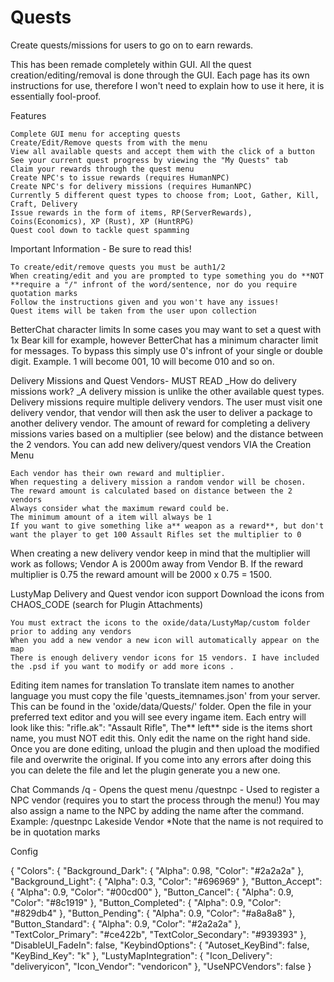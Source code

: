 # Quests

Create quests/missions for users to go on to earn rewards.

This has been remade completely within GUI. All the quest creation/editing/removal is done through the GUI. Each page has its own instructions for use, therefore I won't need to explain how to use it here, it is essentially fool-proof.

Features

    Complete GUI menu for accepting quests
    Create/Edit/Remove quests from with the menu
    View all available quests and accept them with the click of a button
    See your current quest progress by viewing the "My Quests" tab
    Claim your rewards through the quest menu
    Create NPC's to issue rewards (requires HumanNPC)
    Create NPC's for delivery missions (requires HumanNPC)
    Currently 5 different quest types to choose from; Loot, Gather, Kill, Craft, Delivery
    Issue rewards in the form of items, RP(ServerRewards), Coins(Economics), XP (Rust), XP (HuntRPG)
    Quest cool down to tackle quest spamming

Important Information - Be sure to read this!

    To create/edit/remove quests you must be auth1/2
    When creating/edit and you are prompted to type something you do **NOT **require a "/" infront of the word/sentence, nor do you require quotation marks
    Follow the instructions given and you won't have any issues!
    Quest items will be taken from the user upon collection

BetterChat character limits
In some cases you may want to set a quest with 1x Bear kill for example, however BetterChat has a minimum character limit for messages. To bypass this simply use 0's infront of your single or double digit. Example. 1 will become 001, 10 will become 010 and so on.

Delivery Missions and Quest Vendors- MUST READ
_How do delivery missions work? _A delivery mission is unlike the other available quest types. Delivery missions require multiple delivery vendors. The user must visit one delivery vendor, that vendor will then ask the user to deliver a package to another delivery vendor. The amount of reward for completing a delivery missions varies based on a multiplier (see below) and the distance between the 2 vendors.
You can add new delivery/quest vendors VIA the Creation Menu

    Each vendor has their own reward and multiplier.
    When requesting a delivery mission a random vendor will be chosen.
    The reward amount is calculated based on distance between the 2 vendors
    Always consider what the maximum reward could be.
    The minimum amount of a item will always be 1
    If you want to give something like a** weapon as a reward**, but don't want the player to get 100 Assault Rifles set the multiplier to 0

When creating a new delivery vendor keep in mind that the multiplier will work as follows;
Vendor A is 2000m away from Vendor B. If the reward multiplier is 0.75 the reward amount will be 2000 x 0.75 = 1500.

LustyMap Delivery and Quest vendor icon support
Download the icons from CHAOS_CODE (search for Plugin Attachments)

    You must extract the icons to the oxide/data/LustyMap/custom folder prior to adding any vendors
    When you add a new vendor a new icon will automatically appear on the map
    There is enough delivery vendor icons for 15 vendors. I have included the .psd if you want to modify or add more icons .

Editing item names for translation
To translate item names to another language you must copy the file 'quests_itemnames.json' from your server. This can be found in the 'oxide/data/Quests/' folder.
Open the file in your preferred text editor and you will see every ingame item.
Each entry will look like this: "rifle.ak": "Assault Rifle",
The** left** side is the items short name, you must NOT edit this. Only edit the name on the right hand side.
Once you are done editing, unload the plugin and then upload the modified file and overwrite the original.
If you come into any errors after doing this you can delete the file and let the plugin generate you a new one.

Chat Commands
/q - Opens the quest menu
/questnpc - Used to register a NPC vendor (requires you to start the process through the menu!) You may also assign a name to the NPC by adding the name after the command.
Example: /questnpc Lakeside Vendor
*Note that the name is not required to be in quotation marks

Config


{
  "Colors": {
    "Background_Dark": {
      "Alpha": 0.98,
      "Color": "#2a2a2a"
    },
    "Background_Light": {
      "Alpha": 0.3,
      "Color": "#696969"
    },
    "Button_Accept": {
      "Alpha": 0.9,
      "Color": "#00cd00"
    },
    "Button_Cancel": {
      "Alpha": 0.9,
      "Color": "#8c1919"
    },
    "Button_Completed": {
      "Alpha": 0.9,
      "Color": "#829db4"
    },
    "Button_Pending": {
      "Alpha": 0.9,
      "Color": "#a8a8a8"
    },
    "Button_Standard": {
      "Alpha": 0.9,
      "Color": "#2a2a2a"
    },
    "TextColor_Primary": "#ce422b",
    "TextColor_Secondary": "#939393"
  },
  "DisableUI_FadeIn": false,
  "KeybindOptions": {
    "Autoset_KeyBind": false,
    "KeyBind_Key": "k"
  },
  "LustyMapIntegration": {
    "Icon_Delivery": "deliveryicon",
    "Icon_Vendor": "vendoricon"
  },
  "UseNPCVendors": false
}
